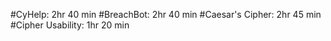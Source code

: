 #CyHelp: 2hr 40 min
#BreachBot: 2hr 40 min
#Caesar's Cipher: 2hr 45 min
#Cipher Usability: 1hr 20 min
